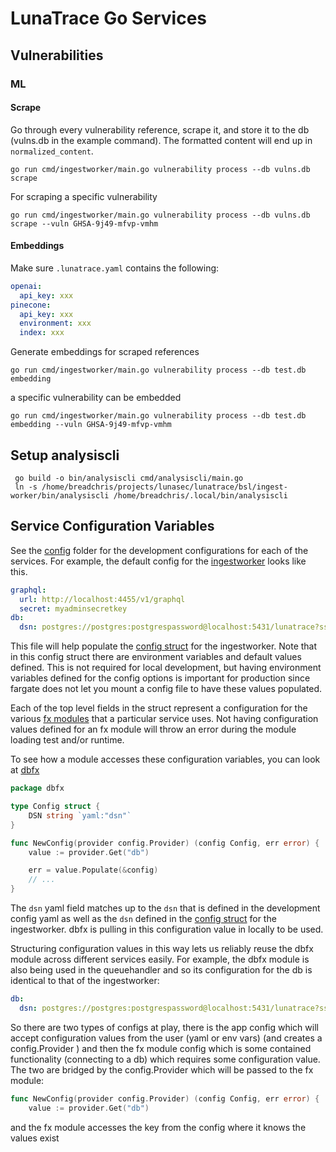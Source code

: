 <!--
  ~ Copyright by LunaSec (owned by Refinery Labs, Inc)
  ~
  ~ Licensed under the Creative Commons Attribution-ShareAlike 4.0 International
  ~ (the "License"); you may not use this file except in compliance with the
  ~ License. You may obtain a copy of the License at
  ~
  ~ https://creativecommons.org/licenses/by-sa/4.0/legalcode
  ~
  ~ See the License for the specific language governing permissions and
  ~ limitations under the License.
  ~
-->
# LunaTrace Go Services

## Vulnerabilities

### ML

#### Scrape
Go through every vulnerability reference, scrape it, and store it to the db (vulns.db in the example command). The formatted content will end up in `normalized_content`.
```shell
go run cmd/ingestworker/main.go vulnerability process --db vulns.db scrape
```

For scraping a specific vulnerability
```shell
go run cmd/ingestworker/main.go vulnerability process --db vulns.db scrape --vuln GHSA-9j49-mfvp-vmhm
```

#### Embeddings

Make sure `.lunatrace.yaml` contains the following:
```yaml
openai:
  api_key: xxx
pinecone:
  api_key: xxx
  environment: xxx
  index: xxx
```

Generate embeddings for scraped references
```shell
go run cmd/ingestworker/main.go vulnerability process --db test.db embedding
```

a specific vulnerability can be embedded
```shell
go run cmd/ingestworker/main.go vulnerability process --db test.db embedding --vuln GHSA-9j49-mfvp-vmhm
```

## Setup analysiscli
```shell
 go build -o bin/analysiscli cmd/analysiscli/main.go
 ln -s /home/breadchris/projects/lunasec/lunatrace/bsl/ingest-worker/bin/analysiscli /home/breadchris/.local/bin/analysiscli
```

## Service Configuration Variables
See the [config](config) folder for the development configurations for each of the services.
For example, the default config for the [ingestworker](config/ingestworker/dev.yaml) looks like this.

```yaml
graphql:
  url: http://localhost:4455/v1/graphql
  secret: myadminsecretkey
db:
  dsn: postgres://postgres:postgrespassword@localhost:5431/lunatrace?sslmode=disable
```

This file will help populate the [config struct](pkg/config/ingestworker/config.go) for the ingestworker. Note that in this config struct
there are environment variables and default values defined. This is not required for local development, but having environment variables defined
for the config options is important for production since fargate does not let you mount a config file to have these values populated. 

Each of the top level fields in the struct represent a configuration for the various [fx modules](https://github.com/uber-go/fx) that a particular service uses.
Not having configuration values defined for an fx module will throw an error during the module loading test and/or runtime. 

To see how a module accesses these configuration variables, you can look at [dbfx](pkg/dbfx/config.go)
```go
package dbfx

type Config struct {
    DSN string `yaml:"dsn"`
}

func NewConfig(provider config.Provider) (config Config, err error) {
    value := provider.Get("db")

    err = value.Populate(&config)
    // ...
}
```

The `dsn` yaml field matches up to the `dsn` that is defined in the development config yaml as well as the `dsn` defined in the [config struct](pkg/config/ingestworker/config.go)
for the ingestworker. dbfx is pulling in this configuration value in locally to be used.

Structuring configuration values in this way lets us reliably reuse the dbfx module across different services easily. For example,
the dbfx module is also being used in the queuehandler and so its configuration for the db is identical to that of the ingestworker:
```yaml
db:
  dsn: postgres://postgres:postgrespassword@localhost:5431/lunatrace?sslmode=disable
```

So there are two types of configs at play, there is the app config which will accept configuration values from the user
(yaml or env vars) (and creates a  config.Provider ) and then the fx module config which is some contained functionality
(connecting to a db) which requires some configuration value. The two are bridged by the config.Provider which will be passed to the fx module:

```go
func NewConfig(provider config.Provider) (config Config, err error) {
    value := provider.Get("db")
```

and the fx module accesses the key from the config where it knows the values exist

